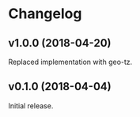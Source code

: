 # Changelog

## v1.0.0 (2018-04-20)

Replaced implementation with geo-tz.

## v0.1.0 (2018-04-04)

Initial release.
